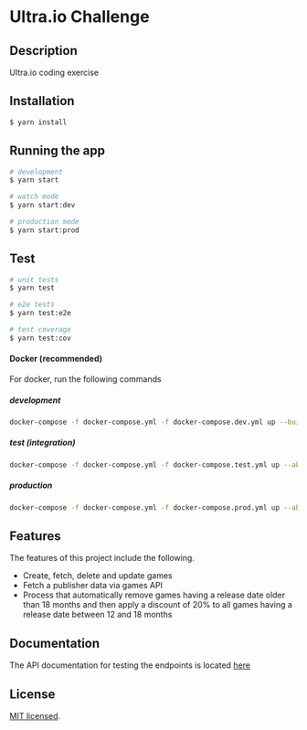 # Ultra.io Challenge

## Description

Ultra.io coding exercise
## Installation

```bash
$ yarn install
```

## Running the app

```bash
# development
$ yarn start

# watch mode
$ yarn start:dev

# production mode
$ yarn start:prod
```

## Test

```bash
# unit tests
$ yarn test

# e2e tests
$ yarn test:e2e

# test coverage
$ yarn test:cov
```

#### Docker (recommended)
For docker, run the following commands
##### development
```bash
docker-compose -f docker-compose.yml -f docker-compose.dev.yml up --build -d
```
##### test (integration)
```bash
docker-compose -f docker-compose.yml -f docker-compose.test.yml up --abort-on-container-exit --exit-code-from test
```
##### production
```bash
docker-compose -f docker-compose.yml -f docker-compose.prod.yml up --abort-on-container-exit
```

## Features
The features of this project include the following.

- Create, fetch, delete and update games
- Fetch a publisher data via games API
- Process that automatically remove games having a release date older than 18
  months and then apply a discount of 20% to all games having a release date between 12 and 18 months

## Documentation
The API documentation for testing the endpoints is located <a href="https://documenter.getpostman.com/view/9548350/UzBjso6p">here</a>

## License

[MIT licensed](LICENSE).
